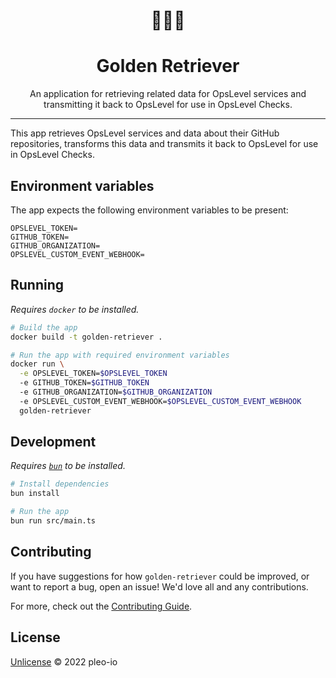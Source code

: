 <h1 align="center">
🐶🦮🐶
</h1>
<h1 align="center">Golden Retriever</h1>

<p align="center">An application for retrieving related data for OpsLevel services and transmitting it back to OpsLevel for use in OpsLevel Checks. </p>

---

This app retrieves OpsLevel services and data about their GitHub repositories, transforms this data and transmits it back to OpsLevel for use in OpsLevel Checks.

## Environment variables

The app expects the following environment variables to be present:

```
OPSLEVEL_TOKEN=
GITHUB_TOKEN=
GITHUB_ORGANIZATION=
OPSLEVEL_CUSTOM_EVENT_WEBHOOK=
```

## Running

_Requires `docker` to be installed._

```sh
# Build the app
docker build -t golden-retriever .

# Run the app with required environment variables
docker run \
  -e OPSLEVEL_TOKEN=$OPSLEVEL_TOKEN
  -e GITHUB_TOKEN=$GITHUB_TOKEN
  -e GITHUB_ORGANIZATION=$GITHUB_ORGANIZATION
  -e OPSLEVEL_CUSTOM_EVENT_WEBHOOK=$OPSLEVEL_CUSTOM_EVENT_WEBHOOK
  golden-retriever
```

## Development

_Requires [`bun`](https://bun.sh) to be installed._

```sh
# Install dependencies
bun install

# Run the app
bun run src/main.ts
```

## Contributing

If you have suggestions for how `golden-retriever` could be improved, or want to report a bug, open an issue! We'd love all and any contributions.

For more, check out the [Contributing Guide](CONTRIBUTING.md).

## License

[Unlicense](LICENSE) © 2022 pleo-io
